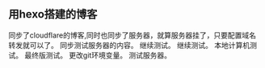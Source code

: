 ## 用hexo搭建的博客
同步了cloudflare的博客,同时也同步了服务器，就算服务器挂了，只要配置域名转发就可以了。
同步测试服务器的内容。
继续测试。
继续测试。
本地计算机测试。
最终版测试。
更改git环境变量。
测试服务器。
